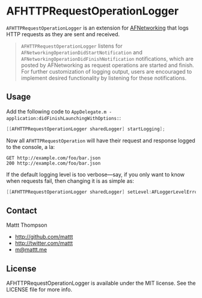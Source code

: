 # AFHTTPRequestOperationLogger

`AFHTTPRequestOperationLogger` is an extension for [AFNetworking](http://github.com/AFNetworking/AFNetworking/) that logs HTTP requests as they are sent and received.

> `AFHTTPRequestOperationLogger` listens for `AFNetworkingOperationDidStartNotification` and `AFNetworkingOperationDidFinishNotification` notifications, which are posted by AFNetworking as request operations are started and finish. For further customization of logging output, users are encouraged to implement desired functionality by listening for these notifications.

## Usage

Add the following code to `AppDelegate.m -application:didFinishLaunchingWithOptions:`:

``` objective-c
[[AFHTTPRequestOperationLogger sharedLogger] startLogging];
```

Now all `AFHTTPRequestOperation` will have their request and response logged to the console, a la:

```
GET http://example.com/foo/bar.json
200 http://example.com/foo/bar.json
```

If the default logging level is too verbose—say, if you only want to know when requests fail, then changing it is as simple as:

``` objective-c
[[AFHTTPRequestOperationLogger sharedLogger] setLevel:AFLoggerLevelError];
```

## Contact

Mattt Thompson

- http://github.com/mattt
- http://twitter.com/mattt
- m@mattt.me

## License

AFHTTPRequestOperationLogger is available under the MIT license. See the LICENSE file for more info.
